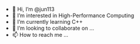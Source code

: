 - 👋 Hi, I’m @jun113
- 👀 I’m interested in High-Performance Computing
- 🌱 I’m currently learning C++
- 💞️ I’m looking to collaborate on ...
- 📫 How to reach me ...

<!---
jun113/jun113 is a ✨ special ✨ repository because its `README.md` (this file) appears on your GitHub profile.
You can click the Preview link to take a look at your changes.
--->
